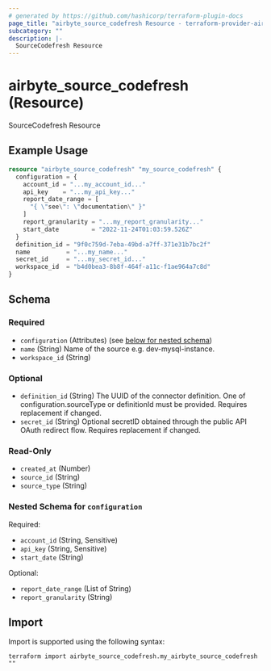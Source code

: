 ```yaml
---
# generated by https://github.com/hashicorp/terraform-plugin-docs
page_title: "airbyte_source_codefresh Resource - terraform-provider-airbyte"
subcategory: ""
description: |-
  SourceCodefresh Resource
---
```


# airbyte_source_codefresh (Resource)

SourceCodefresh Resource

## Example Usage

```terraform
resource "airbyte_source_codefresh" "my_source_codefresh" {
  configuration = {
    account_id = "...my_account_id..."
    api_key    = "...my_api_key..."
    report_date_range = [
      "{ \"see\": \"documentation\" }"
    ]
    report_granularity = "...my_report_granularity..."
    start_date         = "2022-11-24T01:03:59.526Z"
  }
  definition_id = "9f0c759d-7eba-49bd-a7ff-371e31b7bc2f"
  name          = "...my_name..."
  secret_id     = "...my_secret_id..."
  workspace_id  = "b4d0bea3-8b8f-464f-a11c-f1ae964a7c8d"
}
```

<!-- schema generated by tfplugindocs -->
## Schema

### Required

- `configuration` (Attributes) (see [below for nested schema](#nestedatt--configuration))
- `name` (String) Name of the source e.g. dev-mysql-instance.
- `workspace_id` (String)

### Optional

- `definition_id` (String) The UUID of the connector definition. One of configuration.sourceType or definitionId must be provided. Requires replacement if changed.
- `secret_id` (String) Optional secretID obtained through the public API OAuth redirect flow. Requires replacement if changed.

### Read-Only

- `created_at` (Number)
- `source_id` (String)
- `source_type` (String)

<a id="nestedatt--configuration"></a>
### Nested Schema for `configuration`

Required:

- `account_id` (String, Sensitive)
- `api_key` (String, Sensitive)
- `start_date` (String)

Optional:

- `report_date_range` (List of String)
- `report_granularity` (String)

## Import

Import is supported using the following syntax:

```shell
terraform import airbyte_source_codefresh.my_airbyte_source_codefresh ""
```
